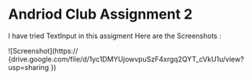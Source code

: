 # Andriod Club Assignment 2

I have tried TextInput in this assigment
Here are the Screenshots : 

![Screenshot](https:// {drive.google.com/file/d/1yc1DMYUjowvpuSzF4xrgq2QYT_cVkU1u/view?usp=sharing })

